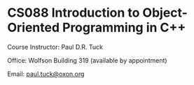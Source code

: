 # CS088 Introduction to Object-Oriented Programming in C++

Course Instructor: Paul D.R. Tuck

Office: Wolfson Building 319 (available by appointment)

Email: [paul.tuck@oxon.org](mailto:paul.tuck@oxon.org)
